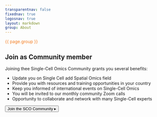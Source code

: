 ```yaml
---
transparentnav: false
fixednav: true
logosnav: true
layout: markdown
group: About
---
```


<p style="color: #f47d21">{{ page.group }}</p>

## Join as Community member

Joining thee Single-Cell Omics Community grants you several benefits:
- Update you on Single Cell add Spatial Omics field
- Provide you with resources and training opportunities in your country
- Keep you informed of international events on Single-Cell Omics
- You will be invited to our monthly community Zoom calls
- Opportunity to collaborate and network with many Single-Cell experts

<button id="button" class="active_button" onclick="window.open('https://signup.aai.lifescience-ri.eu/registrar/?vo=elixir&group=Community%3AUser+Communities%3ASingle-Cell-Omics&targetexisting=https%3A//www.elixir-europe.org/alreadyregistered&targetnew=https%3A//www.elixir-europe.org/registration-successful', '_blank').focus()">Join the SCO Community ▸</button>

<br>
